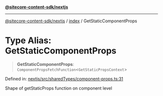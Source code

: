 [**@sitecore-content-sdk/nextjs**](../../README.md)

***

[@sitecore-content-sdk/nextjs](../../README.md) / [index](../README.md) / GetStaticComponentProps

# Type Alias: GetStaticComponentProps

> **GetStaticComponentProps**: `ComponentPropsFetchFunction`\<`GetStaticPropsContext`\>

Defined in: [nextjs/src/sharedTypes/component-props.ts:31](https://github.com/Sitecore/content-sdk/blob/7431276a7299d7d9f331859c62da70341d8eed40/packages/nextjs/src/sharedTypes/component-props.ts#L31)

Shape of getStaticProps function on component level
